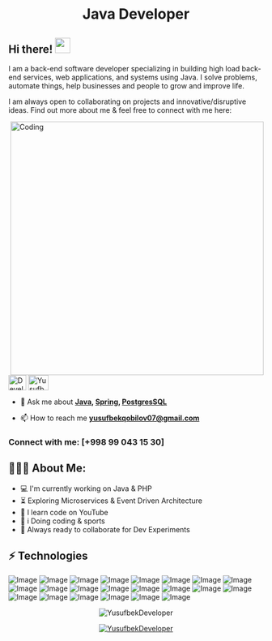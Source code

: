 <h1 align="center">Java Developer</h1>

## Hi there! <img src="https://raw.githubusercontent.com/aemmadi/aemmadi/master/wave.gif" width="30px">

I am a back-end software developer specializing in building high load back-end services, web applications, and systems using Java. I solve problems, automate things, help businesses and people to grow and improve life. </br>

I am always open to collaborating on projects and innovative/disruptive ideas. Find out more about me & feel free to connect with me here:

<img align="right" alt="Coding" width="500" src="https://i.pinimg.com/originals/81/17/8b/81178b47a8598f0c81c4799f2cdd4057.gif">

<p align="left">
  
  <a href="https://t.me/Developer_JB" target="blank"><img align="center" src="https://cdn-icons-png.flaticon.com/128/2111/2111646.png" alt="Developer_JB" height="30" width="35" /></a>
<a href="https://www.leetcode.com/YusufbekDeveloper" target="blank"><img align="center" src="https://raw.githubusercontent.com/rahuldkjain/github-profile-readme-generator/master/src/images/icons/Social/leet-code.svg" alt="YusufbekDeveloper" height="30" width="40" /></a>

<p align="left">


- 💬 Ask me about   **[Java](https://www.java.com/en),  [Spring](https://spring.io),  [PostgresSQL](https://www.postgresql.org)**

- 📫 How to reach me   **yusufbekqobilov07@gmail.com**

<h3 align="left">Connect with me:    [+998 99 043 15 30]  </h3>
  
<h2 align="left">👨🏻‍💻 About Me:</h2>

- :computer: I'm currently working on Java & PHP
- :hourglass_flowing_sand:  Exploring Microservices & Event Driven Architecture
- :triangular_flag_on_post: I learn code on YouTube
- :muscle: i Doing coding & sports
- :rocket: Always ready to collaborate for Dev Experiments

## ⚡ Technologies

![Image](https://img.shields.io/badge/Laravel-FF2D20?style=for-the-badge&logo=laravel&logoColor=white)
![Image](https://img.shields.io/badge/php-777BB4?style=for-the-badge&logo=php&logoColor=white)
![Image](https://img.shields.io/badge/MySQL-005C84?style=for-the-badge&logo=mysql&logoColor=white)
![Image](https://img.shields.io/badge/PostgreSQL-316192?style=for-the-badge&logo=postgresql&logoColor=white)
![Image](https://img.shields.io/badge/Linux-FCC624?style=for-the-badge&logo=linux&logoColor=black)
![Image](https://img.shields.io/badge/Git-F05032?style=for-the-badge&logo=git&logoColor=white)
![Image](https://img.shields.io/badge/-HTML5-E34F26?style=for-the-badge&logo=html5&logoColor=white)
![Image](https://img.shields.io/badge/-CSS3-1572B6?style=for-the-badge&logo=css3)
![Image](https://img.shields.io/badge/C%2B%2B-00599C?style=for-the-badge&logo=c%2B%2B&logoColor=white)
![Image](https://img.shields.io/badge/OpenJDK-ED8B00?style=for-the-badge&logo=openjdk&logoColor=white)
![Image](https://img.shields.io/badge/json-5E5C5C?style=for-the-badge&logo=json&logoColor=white)
![Image](https://img.shields.io/badge/Microsoft_Office-D83B01?style=for-the-badge&logo=microsoft-office&logoColor=white)
![Image](https://img.shields.io/badge/Microsoft_Excel-217346?style=for-the-badge&logo=microsoft-excel&logoColor=white)
![Image](https://img.shields.io/badge/Microsoft_PowerPoint-B7472A?style=for-the-badge&logo=microsoft-powerpoint&logoColor=white)
![Image](https://img.shields.io/badge/Microsoft_Word-2B579A?style=for-the-badge&logo=microsoft-word&logoColor=white)
![Image](https://img.shields.io/badge/Kubuntu-0079C1?style=for-the-badge&logo=kubuntu&logoColor=white)
![Image](https://img.shields.io/badge/manjaro-35BF5C?style=for-the-badge&logo=manjaro&logoColor=white)
![Image](https://img.shields.io/badge/Ubuntu-E95420?style=for-the-badge&logo=ubuntu&logoColor=white)
![Image](https://img.shields.io/badge/Windows-0078D6?style=for-the-badge&logo=windows&logoColor=white)
![Image](https://img.shields.io/badge/GitLab-330F63?style=for-the-badge&logo=gitlab&logoColor=white)
![Image](https://img.shields.io/badge/powershell-5391FE?style=for-the-badge&logo=powershell&logoColor=white)
![Image](https://img.shields.io/badge/windows%20terminal-4D4D4D?style=for-the-badge&logo=windows%20terminal&logoColor=white)

<p align="center"> <img src="https://github-readme-stats.vercel.app/api?username=YusufbekDeveloper&show_icons=true&theme=gotham" alt="YusufbekDeveloper" />

<p align="center"> <a href="https://github.com/ryo-ma/github-profile-trophy"><img src="https://github-profile-trophy.vercel.app/?username=YusufbekDeveloper&theme=onestar&row=1&margin-w=15&margin-h=15&no-bg=true" alt="YusufbekDeveloper" /></a> </p>
